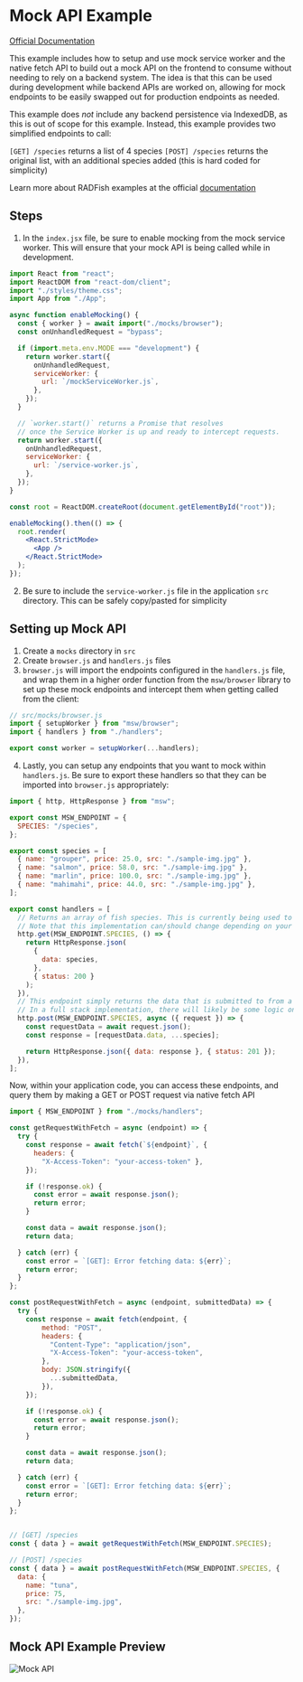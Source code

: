 # Mock API Example

[Official Documentation](https://nmfs-radfish.github.io/radfish/)

This example includes how to setup and use mock service worker and the native fetch API to build out a mock API on the frontend to consume without needing to rely on a backend system. The idea is that this can be used during development while backend APIs are worked on, allowing for mock endpoints to be easily swapped out for production endpoints as needed.

This example does _not_ include any backend persistence via IndexedDB, as this is out of scope for this example. Instead, this example provides two simplified endpoints to call:

`[GET] /species` returns a list of 4 species
`[POST] /species` returns the original list, with an additional species added (this is hard coded for simplicity)

Learn more about RADFish examples at the official [documentation](https://nmfs-radfish.github.io/radfish/developer-documentation/examples-and-templates#examples)

## Steps

1. In the `index.jsx` file, be sure to enable mocking from the mock service worker. This will ensure that your mock API is being called while in development.

```jsx
import React from "react";
import ReactDOM from "react-dom/client";
import "./styles/theme.css";
import App from "./App";

async function enableMocking() {
  const { worker } = await import("./mocks/browser");
  const onUnhandledRequest = "bypass";

  if (import.meta.env.MODE === "development") {
    return worker.start({
      onUnhandledRequest,
      serviceWorker: {
        url: `/mockServiceWorker.js`,
      },
    });
  }

  // `worker.start()` returns a Promise that resolves
  // once the Service Worker is up and ready to intercept requests.
  return worker.start({
    onUnhandledRequest,
    serviceWorker: {
      url: `/service-worker.js`,
    },
  });
}

const root = ReactDOM.createRoot(document.getElementById("root"));

enableMocking().then(() => {
  root.render(
    <React.StrictMode>
      <App />
    </React.StrictMode>
  );
});
```

2. Be sure to include the `service-worker.js` file in the application `src` directory. This can be safely copy/pasted for simplicity

## Setting up Mock API

1. Create a `mocks` directory in `src`
2. Create `browser.js` and `handlers.js` files
3. `browser.js` will import the endpoints configured in the `handlers.js` file, and wrap them in a higher order function from the `msw/browser` library to set up these mock endpoints and intercept them when getting called from the client:

```js
// src/mocks/browser.js
import { setupWorker } from "msw/browser";
import { handlers } from "./handlers";

export const worker = setupWorker(...handlers);
```

4. Lastly, you can setup any endpoints that you want to mock within `handlers.js`. Be sure to export these handlers so that they can be imported into `browser.js` appropriately:

```js
import { http, HttpResponse } from "msw";

export const MSW_ENDPOINT = {
  SPECIES: "/species",
};

export const species = [
  { name: "grouper", price: 25.0, src: "./sample-img.jpg" },
  { name: "salmon", price: 58.0, src: "./sample-img.jpg" },
  { name: "marlin", price: 100.0, src: "./sample-img.jpg" },
  { name: "mahimahi", price: 44.0, src: "./sample-img.jpg" },
];

export const handlers = [
  // Returns an array of fish species. This is currently being used to demonstrate populating a dropdown form component with "data" from a server
  // Note that this implementation can/should change depending on your needs
  http.get(MSW_ENDPOINT.SPECIES, () => {
    return HttpResponse.json(
      {
        data: species,
      },
      { status: 200 }
    );
  }),
  // This endpoint simply returns the data that is submitted to from a form
  // In a full stack implementation, there will likely be some logic on the server to handle/store persistent data
  http.post(MSW_ENDPOINT.SPECIES, async ({ request }) => {
    const requestData = await request.json();
    const response = [requestData.data, ...species];

    return HttpResponse.json({ data: response }, { status: 201 });
  }),
];
```

Now, within your application code, you can access these endpoints, and query them by making a GET or POST request via native fetch API

```jsx
import { MSW_ENDPOINT } from "./mocks/handlers";

const getRequestWithFetch = async (endpoint) => {
  try {
    const response = await fetch(`${endpoint}`, {
      headers: { 
        "X-Access-Token": "your-access-token" },
    });

    if (!response.ok) {
      const error = await response.json();
      return error;
    }

    const data = await response.json();
    return data;

  } catch (err) {
    const error = `[GET]: Error fetching data: ${err}`;
    return error;
  }
};

const postRequestWithFetch = async (endpoint, submittedData) => {
  try {
    const response = await fetch(endpoint, {
        method: "POST",
        headers: {
          "Content-Type": "application/json",
          "X-Access-Token": "your-access-token",
        },
        body: JSON.stringify({
          ...submittedData,
        }),
    });

    if (!response.ok) {
      const error = await response.json();
      return error;
    }

    const data = await response.json();
    return data;

  } catch (err) {
    const error = `[GET]: Error fetching data: ${err}`;
    return error;
  }
};


// [GET] /species
const { data } = await getRequestWithFetch(MSW_ENDPOINT.SPECIES);

// [POST] /species
const { data } = await postRequestWithFetch(MSW_ENDPOINT.SPECIES, {
  data: {
    name: "tuna",
    price: 75,
    src: "./sample-img.jpg",
  },
});
```

## Mock API Example Preview

![Mock API](./src/assets/mock-api.png)
